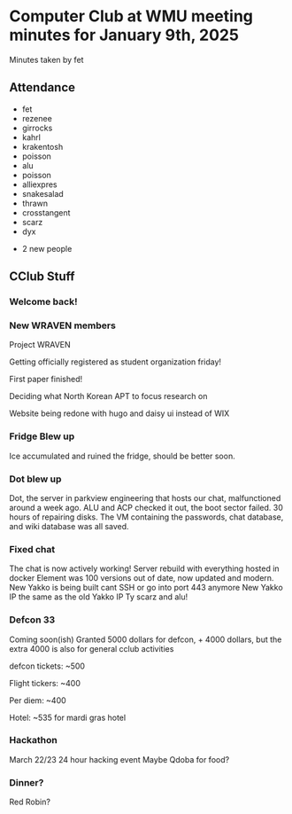 # Computer Club at WMU meeting minutes for January 9th, 2025
Minutes taken by fet



## Attendance
* fet
* rezenee
* girrocks
* kahrl
* krakentosh
* poisson
* alu
* poisson
* alliexpres
* snakesalad
* thrawn
* crosstangent
* scarz
* dyx
+ 2 new people


## CClub Stuff
### Welcome back!


### New WRAVEN members
Project WRAVEN

Getting officially registered as student organization friday!

First paper finished!

Deciding what North Korean APT to focus research on

Website being redone with hugo and daisy ui instead of WIX


### Fridge Blew up
Ice accumulated and ruined the fridge, should be better soon.


### Dot blew up
Dot, the server in parkview engineering that hosts our chat, malfunctioned around a week ago.
ALU and ACP checked it out, the boot sector failed. 30 hours of repairing disks. The VM containing the passwords, chat database, and wiki database was all saved.




### Fixed chat
The chat is now actively working!
Server rebuild with everything hosted in docker
Element was 100 versions out of date, now updated and modern.
New Yakko is being built
cant SSH or go into port 443 anymore
New Yakko IP the same as the old Yakko IP
Ty scarz and alu!

### Defcon 33
Coming soon(ish)
Granted 5000 dollars for defcon, + 4000 dollars, but the extra 4000 is also for general cclub activities

defcon tickets: ~500

Flight tickers: ~400

Per diem: ~400

Hotel: ~535 for mardi gras hotel



### Hackathon
March 22/23
24 hour hacking event
Maybe Qdoba for food?



### Dinner?
Red Robin?
